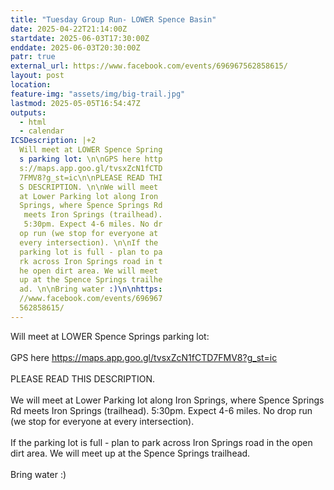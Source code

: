 ```yaml
---
title: "Tuesday Group Run- LOWER Spence Basin"
date: 2025-04-22T21:14:00Z
startdate: 2025-06-03T17:30:00Z
enddate: 2025-06-03T20:30:00Z
patr: true
external_url: https://www.facebook.com/events/696967562858615/
layout: post
location: 
feature-img: "assets/img/big-trail.jpg"
lastmod: 2025-05-05T16:54:47Z
outputs:
  - html
  - calendar
ICSDescription: |+2
  Will meet at LOWER Spence Spring  s parking lot: \n\nGPS here http  s://maps.app.goo.gl/tvsxZcN1fCTD  7FMV8?g_st=ic\n\nPLEASE READ THI  S DESCRIPTION. \n\nWe will meet   at Lower Parking lot along Iron   Springs, where Spence Springs Rd   meets Iron Springs (trailhead).   5:30pm. Expect 4-6 miles. No dr  op run (we stop for everyone at   every intersection). \n\nIf the   parking lot is full - plan to pa  rk across Iron Springs road in t  he open dirt area. We will meet   up at the Spence Springs trailhe  ad. \n\nBring water :)\n\nhttps:  //www.facebook.com/events/696967  562858615/
---
```


Will meet at LOWER Spence Springs parking lot&#58; <br>
  <br>
  GPS here [https://maps.app.goo.gl/tvsxZcN1fCTD7FMV8?g_st=ic<br>
](https://maps.app.goo.gl/tvsxZcN1fCTD7FMV8?g_st=ic<br>
)  <br>
  PLEASE READ THIS DESCRIPTION. <br>
  <br>
  We will meet at Lower Parking lot along Iron Springs, where Spence Springs Rd meets Iron Springs (trailhead). 5&#58;30pm. Expect 4-6 miles. No drop run (we stop for everyone at every intersection). <br>
  <br>
  If the parking lot is full - plan to park across Iron Springs road in the open dirt area. We will meet up at the Spence Springs trailhead. <br>
  <br>
  Bring water &#58;)<br>
  <br>
  
